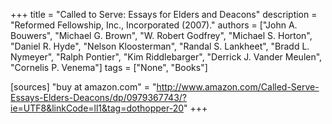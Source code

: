 +++
title = "Called to Serve: Essays for Elders and Deacons"
description = "Reformed Fellowship, Inc., Incorporated (2007)."
authors = ["John A. Bouwers", "Michael G. Brown", "W. Robert Godfrey", "Michael S. Horton", "Daniel R. Hyde", "Nelson Kloosterman", "Randal S. Lankheet", "Bradd L. Nymeyer", "Ralph Pontier", "Kim Riddlebarger", "Derrick J. Vander Meulen", "Cornelis P. Venema"]
tags = ["None", "Books"]

[sources]
"buy at amazon.com" = "http://www.amazon.com/Called-Serve-Essays-Elders-Deacons/dp/0979367743/?ie=UTF8&linkCode=ll1&tag=dothopper-20"
+++
